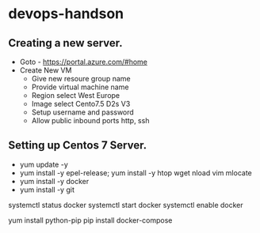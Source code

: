 # devops-handson

## Creating a new server. 
- Goto - https://portal.azure.com/#home
- Create New VM
  - Give new resoure group name
  - Provide virtual machine name
  - Region select West Europe
  - Image select Cento7.5 D2s V3
  - Setup username and password
  - Allow public inbound ports http, ssh


## Setting up Centos 7 Server. 

- yum update -y
- yum install -y epel-release; yum install -y htop wget nload vim mlocate
- yum install -y docker
- yum install -y git

systemctl status docker
systemctl start docker
systemctl enable docker

yum install python-pip
pip install docker-compose


